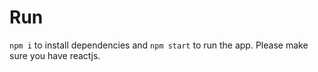 # Run
`npm i` to install dependencies and `npm start` to run the app.
Please make sure you have reactjs.